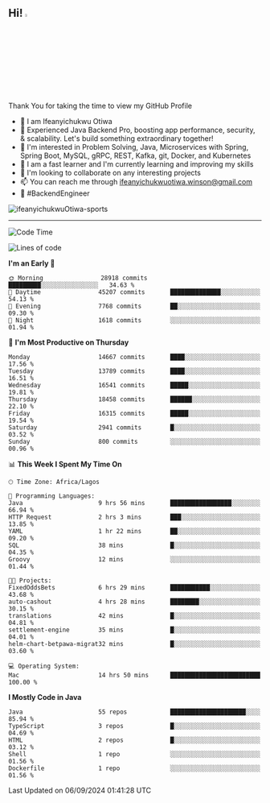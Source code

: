 <!-- BLOG-POST-LIST:START --><!-- BLOG-POST-LIST:END -->

## Hi! <img src="https://media.giphy.com/media/hvRJCLFzcasrR4ia7z/giphy.gif" width="4%"> 

Thank You for taking the time to view my GitHub Profile

- 👋 I am Ifeanyichukwu Otiwa
- 🚀 Experienced Java Backend Pro, boosting app performance, security, & scalability. Let's build something extraordinary together!
- 👀 I'm interested in Problem Solving, Java, Microservices with Spring, Spring Boot, MySQL, gRPC, REST, Kafka, git, Docker, and Kubernetes
- 🌱 I am a fast learner and I'm currently learning and improving my skills
- 💞️ I'm looking to collaborate on any interesting projects
- 📫 You can reach me through ifeanyichukwuotiwa.winson@gmail.com
- 🚀 #BackendEngineer

<p align="left" marginTop="10px"> <img src="https://komarev.com/ghpvc/?username=ifeanyichukwuOtiwa-sports&label=Profile%20views&color=0e75b6&style=for-the-badge" alt="ifeanyichukwuOtiwa-sports" /> </p>

***

<!--START_SECTION:waka-->
![Code Time](http://img.shields.io/badge/Code%20Time-2%2C869%20hrs%203%20mins-blue)

![Lines of code](https://img.shields.io/badge/From%20Hello%20World%20I%27ve%20Written-20.5%20million%20lines%20of%20code-blue)

**I'm an Early 🐤** 

```text
🌞 Morning                28918 commits       █████████░░░░░░░░░░░░░░░░   34.63 % 
🌆 Daytime                45207 commits       ██████████████░░░░░░░░░░░   54.13 % 
🌃 Evening                7768 commits        ██░░░░░░░░░░░░░░░░░░░░░░░   09.30 % 
🌙 Night                  1618 commits        ░░░░░░░░░░░░░░░░░░░░░░░░░   01.94 % 
```
📅 **I'm Most Productive on Thursday** 

```text
Monday                   14667 commits       ████░░░░░░░░░░░░░░░░░░░░░   17.56 % 
Tuesday                  13789 commits       ████░░░░░░░░░░░░░░░░░░░░░   16.51 % 
Wednesday                16541 commits       █████░░░░░░░░░░░░░░░░░░░░   19.81 % 
Thursday                 18458 commits       ██████░░░░░░░░░░░░░░░░░░░   22.10 % 
Friday                   16315 commits       █████░░░░░░░░░░░░░░░░░░░░   19.54 % 
Saturday                 2941 commits        █░░░░░░░░░░░░░░░░░░░░░░░░   03.52 % 
Sunday                   800 commits         ░░░░░░░░░░░░░░░░░░░░░░░░░   00.96 % 
```


📊 **This Week I Spent My Time On** 

```text
🕑︎ Time Zone: Africa/Lagos

💬 Programming Languages: 
Java                     9 hrs 56 mins       █████████████████░░░░░░░░   66.94 % 
HTTP Request             2 hrs 3 mins        ███░░░░░░░░░░░░░░░░░░░░░░   13.85 % 
YAML                     1 hr 22 mins        ██░░░░░░░░░░░░░░░░░░░░░░░   09.20 % 
SQL                      38 mins             █░░░░░░░░░░░░░░░░░░░░░░░░   04.35 % 
Groovy                   12 mins             ░░░░░░░░░░░░░░░░░░░░░░░░░   01.44 % 

🐱‍💻 Projects: 
FixedOddsBets            6 hrs 29 mins       ███████████░░░░░░░░░░░░░░   43.68 % 
auto-cashout             4 hrs 28 mins       ████████░░░░░░░░░░░░░░░░░   30.15 % 
translations             42 mins             █░░░░░░░░░░░░░░░░░░░░░░░░   04.81 % 
settlement-engine        35 mins             █░░░░░░░░░░░░░░░░░░░░░░░░   04.01 % 
helm-chart-betpawa-migrat32 mins             █░░░░░░░░░░░░░░░░░░░░░░░░   03.60 % 

💻 Operating System: 
Mac                      14 hrs 50 mins      █████████████████████████   100.00 % 
```

**I Mostly Code in Java** 

```text
Java                     55 repos            █████████████████████░░░░   85.94 % 
TypeScript               3 repos             █░░░░░░░░░░░░░░░░░░░░░░░░   04.69 % 
HTML                     2 repos             █░░░░░░░░░░░░░░░░░░░░░░░░   03.12 % 
Shell                    1 repo              ░░░░░░░░░░░░░░░░░░░░░░░░░   01.56 % 
Dockerfile               1 repo              ░░░░░░░░░░░░░░░░░░░░░░░░░   01.56 % 
```




 Last Updated on 06/09/2024 01:41:28 UTC
<!--END_SECTION:waka-->

<!--
<p align="center">
![trophy](https://github-profile-trophy.vercel.app/?username=ifeanyichukwuOtiwa-sports&theme=onedark) (https://github.com/ryo-ma/github-profile-trophy)
</p>
-->

<!---
ifeanyi-otiwa/ifeanyi-otiwa is a ✨ special ✨ repository because its `README.md` (this file) appears on your GitHub profile.
You can click the Preview link to take a look at your changes.
--->
